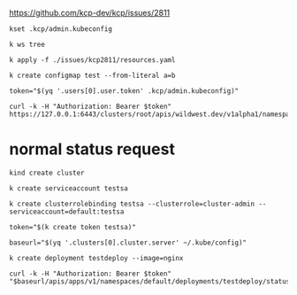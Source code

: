 <https://github.com/kcp-dev/kcp/issues/2811>

    kset .kcp/admin.kubeconfig

    k ws tree

    k apply -f ./issues/kcp2811/resources.yaml

    k create configmap test --from-literal a=b

    token="$(yq '.users[0].user.token' .kcp/admin.kubeconfig)"

    curl -k -H "Authorization: Bearer $token"  https://127.0.0.1:6443/clusters/root/apis/wildwest.dev/v1alpha1/namespaces/default/clusters/woody/status

# normal status request

    kind create cluster

    k create serviceaccount testsa

    k create clusterrolebinding testsa --clusterrole=cluster-admin --serviceaccount=default:testsa

    token="$(k create token testsa)"

    baseurl="$(yq '.clusters[0].cluster.server' ~/.kube/config)"

    k create deployment testdeploy --image=nginx

    curl -k -H "Authorization: Bearer $token"  "$baseurl/apis/apps/v1/namespaces/default/deployments/testdeploy/status"
